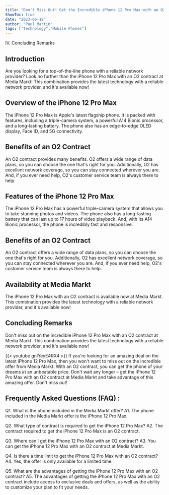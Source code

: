 ```yaml
---
title: "Don't Miss Out! Get the Incredible iPhone 12 Pro Max with an O2 Contract at Media Markt Now!"
ShowToc: true 
date: "2023-06-18"
author: "Paul Martin" 
tags: ["Technology","Mobile Phones"]
---
```

IV. Concluding Remarks

## Introduction
Are you looking for a top-of-the-line phone with a reliable network provider? Look no further than the iPhone 12 Pro Max with an O2 contract at Media Markt! This combination provides the latest technology with a reliable network provider, and it's available now! 

## Overview of the iPhone 12 Pro Max
The iPhone 12 Pro Max is Apple's latest flagship phone. It is packed with features, including a triple-camera system, a powerful A14 Bionic processor, and a long-lasting battery. The phone also has an edge-to-edge OLED display, Face ID, and 5G connectivity. 

## Benefits of an O2 Contract
An O2 contract provides many benefits. O2 offers a wide range of data plans, so you can choose the one that's right for you. Additionally, O2 has excellent network coverage, so you can stay connected wherever you are. And, if you ever need help, O2's customer service team is always there to help. 

## Features of the iPhone 12 Pro Max
The iPhone 12 Pro Max has a powerful triple-camera system that allows you to take stunning photos and videos. The phone also has a long-lasting battery that can last up to 17 hours of video playback. And, with its A14 Bionic processor, the phone is incredibly fast and responsive. 

## Benefits of an O2 Contract
An O2 contract offers a wide range of data plans, so you can choose the one that's right for you. Additionally, O2 has excellent network coverage, so you can stay connected wherever you are. And, if you ever need help, O2's customer service team is always there to help. 

## Availability at Media Markt
The iPhone 12 Pro Max with an O2 contract is available now at Media Markt. This combination provides the latest technology with a reliable network provider, and it's available now! 

## Concluding Remarks
Don't miss out on the incredible iPhone 12 Pro Max with an O2 contract at Media Markt. This combination provides the latest technology with a reliable network provider, and it's available now!

{{< youtube gnlYeyE4RX4 >}} 
If you're looking for an amazing deal on the latest iPhone 12 Pro Max, then you won't want to miss out on the incredible offer from Media Markt. With an O2 contract, you can get the phone of your dreams at an unbeatable price. Don't wait any longer – get the iPhone 12 Pro Max with an O2 contract at Media Markt and take advantage of this amazing offer. Don't miss out!

## Frequently Asked Questions (FAQ) :
Q1. What is the phone included in the Media Markt offer?
A1. The phone included in the Media Markt offer is the iPhone 12 Pro Max.

Q2. What type of contract is required to get the iPhone 12 Pro Max?
A2. The contract required to get the iPhone 12 Pro Max is an O2 contract.

Q3. Where can I get the iPhone 12 Pro Max with an O2 contract?
A3. You can get the iPhone 12 Pro Max with an O2 contract at Media Markt.

Q4. Is there a time limit to get the iPhone 12 Pro Max with an O2 contract?
A4. Yes, the offer is only available for a limited time.

Q5. What are the advantages of getting the iPhone 12 Pro Max with an O2 contract?
A5. The advantages of getting the iPhone 12 Pro Max with an O2 contract include access to exclusive deals and offers, as well as the ability to customize your plan to fit your needs.


